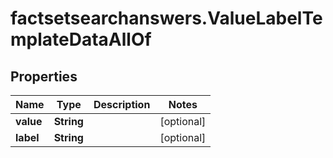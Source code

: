 # factsetsearchanswers.ValueLabelTemplateDataAllOf

## Properties

Name | Type | Description | Notes
------------ | ------------- | ------------- | -------------
**value** | **String** |  | [optional] 
**label** | **String** |  | [optional] 


